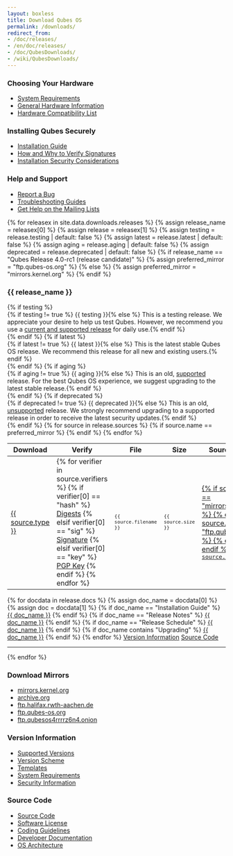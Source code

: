 ```yaml
---
layout: boxless
title: Download Qubes OS
permalink: /downloads/
redirect_from:
- /doc/releases/
- /en/doc/releases/
- /doc/QubesDownloads/
- /wiki/QubesDownloads/
---
```


<div class="white-box more-bottom page-content">
  <div class="row">
    <div class="col-lg-4 col-md-4">
      <h3>Choosing Your Hardware</h3>
      <ul class="list-unstyled">
        <li><a href="/doc/system-requirements/"><i class="fa fa-server fa-fw black-icon"></i> System Requirements</a></li>
        <li><a href="/doc/hardware/"><i class="fa fa-laptop fa-fw black-icon"></i> General Hardware Information</a></li>
        <li><a href="/hcl/"><i class="fa fa-desktop fa-fw black-icon"></i> Hardware Compatibility List</a></li>
      </ul>
    </div>
    <div class="col-lg-4 col-md-4">
      <h3>Installing Qubes Securely</h3>
      <ul class="list-unstyled">
        <li><a href="/doc/installation-guide/"><i class="fa fa-book fa-fw black-icon"></i> Installation Guide</a></li>
        <li><a href="/security/verifying-signatures/"><i class="fa fa-lock fa-fw black-icon"></i> How and Why to Verify Signatures</a></li>
        <li><a href="/doc/install-security/"><i class="fa fa-lightbulb-o fa-fw black-icon"></i> Installation Security Considerations</a></li>
      </ul>
    </div>
    <div class="col-lg-4 col-md-4">
      <h3>Help and Support</h3>
      <ul class="list-unstyled">
        <li><a href="/doc/reporting-bugs/"><i class="fa fa-bug fa-fw black-icon"></i> Report a Bug</a></li>
        <li><a href="/doc/#troubleshooting"><i class="fa fa-life-ring fa-fw black-icon"></i> Troubleshooting Guides</a></li>
        <li><a href="/mailing-lists/"><i class="fa fa-envelope fa-fw black-icon"></i> Get Help on the Mailing Lists</a></li>
      </ul>
    </div>
  </div>
</div>
<div class="white-box more-bottom page-content">
  <div class="row">
    <div class="col-lg-12 col-md-12">
      {% for releasex in site.data.downloads.releases %}
      {% assign release_name = releasex[0] %}
      {% assign release = releasex[1] %}
      {% assign testing = release.testing | default: false %}
      {% assign latest = release.latest | default: false %}
      {% assign aging = release.aging | default: false %}
      {% assign deprecated = release.deprecated | default: false %}
      {% if release_name == "Qubes Release 4.0-rc1 (release candidate)" %}
        {% assign preferred_mirror = "ftp.qubes-os.org" %}
      {% else %}
        {% assign preferred_mirror = "mirrors.kernel.org" %}
      {% endif %}
      <h3 class="more-bottom" id="{{ release.link }}">{{ release_name }}</h3>
      {% if testing %}
      <div class="alert alert-info" role="alert">
        <i class="fa fa-question-circle"></i>{% if testing != true %} {{ testing }}{% else %} This is a testing release. We appreciate your desire to help us test Qubes. However, we recommend you use a <a href="/doc/supported-versions/">current and supported release</a> for daily use.{% endif %}
      </div>
      {% endif %}
      {% if latest %}
      <div class="alert alert-success" role="alert">
        <i class="fa fa-check-circle"></i>{% if latest != true %} {{ latest }}{% else %} This is the latest stable Qubes OS release. We recommend this release for all new and existing users.{% endif %}
      </div>
      {% endif %}
      {% if aging %}
      <div class="alert alert-warning" role="alert">
        <i class="fa fa-info-circle"></i>{% if aging != true %} {{ aging }}{% else %} This is an old, <a href="/doc/supported-versions/">supported</a> release. For the best Qubes OS experience, we suggest upgrading to the latest stable release.{% endif %}
      </div>
      {% endif %}
      {% if deprecated %}
      <div class="alert alert-danger" role="alert">
        <i class="fa fa-exclamation-circle"></i>{% if deprecated != true %} {{ deprecated }}{% else %} This is an old, <a href="/doc/supported-versions/">unsupported</a> release. We strongly recommend upgrading to a supported release in order to receive the latest security updates.{% endif %}
      </div>
      {% endif %}
      <table class="table">
        <thead>
          <tr>
            <th>Download</th>
            <th>Verify
              <a class="fa fa-question-circle" href="/security/verifying-signatures/"
                 title="How do I verify my download?"></a></th>
            <th>File</th>
            <th>Size</th>
            <th>Source <a class="pull-right" href="#mirrors"><i class="fa fa-download black-icon"></i> Mirrors</a></th>
          </tr>
        </thead>
        <tbody>
          {% for source in release.sources %}
            {% if source.name == preferred_mirror %}
            <tr>
              <td>
                <a class="btn btn-primary btn-block" href="{{ source.url }}">
                  <i class="fa fa-download"></i> {{ source.type }}
                </a>
              </td>
              <td>
                {% for verifier in source.verifiers %}
                  {% if verifier[0] == "hash" %}
                  <a title="MD5, SHA-128, SHA-256, and SHA-512 hash values" class="btn btn-default" href="{{ verifier[1] }}">Digests</a>
                  {% elsif verifier[0] == "sig" %}
                  <a title="Detached PGP signature file" class="btn btn-default" href="{{ verifier[1] }}">Signature</a>
                  {% elsif verifier[0] == "key" %}
                  <a title="PGP Release Signing Key" class="btn btn-default" href="{{ verifier[1] }}">PGP Key</a>
                  {% endif %}
                {% endfor %}
              </td>
              <td>
                <small><samp>{{ source.filename }}</samp></small>
              </td>
              <td>
                <small><samp>{{ source.size }}</samp></small>
              </td>
              <td>
                <div class="d-inline">
                  <a href="https://{{ source.name }}/">
                    {% if source.name == "mirrors.kernel.org" %}
                    <i class="fa fa-linux fa-fw black-icon"></i>
                    {% elsif source.name == "ftp.qubes-os.org" %}
                    <i class="fa fa-cubes fa-fw black-icon"></i>
                    {% else %}
                    <i class="fa fa-cloud-download fa-fw black-icon"></i>
                    {% endif %}
                    <samp>{{ source.name }}</samp>
                  </a>
                </div>
              </td>
            </tr>
            {% endif %}
          {% endfor %}
        </tbody>
      </table>
        {% for docdata in release.docs %}
        {% assign doc_name = docdata[0] %}
        {% assign doc = docdata[1] %}
          {% if doc_name == "Installation Guide" %}
            <a class="btn btn-link" href="{{ doc.url }}"><i class="fa fa-book black-icon"></i> {{ doc_name }}</a>
          {% endif %}
          {% if doc_name == "Release Notes" %}
            <a class="btn btn-link" href="{{ doc.url }}"><i class="fa fa-file-text-o black-icon"></i> {{ doc_name }}</a>
          {% endif %}
          {% if doc_name == "Release Schedule" %}
            <a class="btn btn-link" href="{{ doc.url }}"><i class="fa fa-calendar black-icon"></i> {{ doc_name }}</a>
          {% endif %}
          {% if doc_name contains "Upgrading" %}
            <a class="btn btn-link" href="{{ doc.url }}"><i class="fa fa-arrow-circle-up black-icon"></i> {{ doc_name }}</a>
          {% endif %}
        {% endfor %}
          <a class="btn btn-link" href="#versions"><i class="fa fa-history black-icon"></i> Version Information</a>
          <a class="btn btn-link" href="#source-code"><i class="fa fa-code black-icon"></i> Source Code</a>
      <hr class="more-top more-bottom">
      {% endfor %}
    </div>
  </div>
</div>
<div class="row">
  <div class="col-lg-4 col-md-4">
    <div class="white-box more-bottom page-content">
      <h3 id="mirrors">Download Mirrors</h3>
      <ul class="list-unstyled">
        <li><a href="https://mirrors.kernel.org/qubes/iso/"><i class="fa fa-download fa-fw black-icon"></i> mirrors.kernel.org</a></li>
        <li><a href="https://archive.org/download/QubesOS"><i class="fa fa-download fa-fw black-icon"></i> archive.org</a></li>
        <li><a href="http://ftp.halifax.rwth-aachen.de/qubes/iso/"><i class="fa fa-download fa-fw black-icon"></i> ftp.halifax.rwth-aachen.de</a></li>
        <li><a href="https://ftp.qubes-os.org/iso/"><i class="fa fa-download fa-fw black-icon"></i> ftp.qubes-os.org</a></li>
        <li><a href="http://ftp.qubesos4rrrrz6n4.onion/iso/"><i class="fa fa-download fa-fw black-icon"></i> ftp.qubesos4rrrrz6n4.onion</a></li>
      </ul>
    </div>
  </div>
  <div class="col-lg-4 col-md-4">
    <div class="white-box more-bottom page-content">
      <h3 id="versions">Version Information</h3>
      <ul class="list-unstyled">
        <li><a href="/doc/supported-versions/"><i class="fa fa-history fa-fw black-icon"></i> Supported Versions</a></li>
        <li><a href="/doc/version-scheme/"><i class="fa fa-code-fork fa-fw black-icon"></i> Version Scheme</a></li>
        <li><a href="/doc/templates/"><i class="fa fa-clone fa-fw black-icon"></i> Templates</a></li>
        <li><a href="/doc/system-requirements/"><i class="fa fa-server fa-fw black-icon"></i> System Requirements</a></li>
        <li><a href="/security/"><i class="fa fa-lock fa-fw black-icon"></i> Security Information</a></li>
      </ul>
    </div>
  </div>
  <div class="col-lg-4 col-md-4">
    <div class="white-box more-bottom page-content">
      <h3 id="source-code">Source Code</h3>
      <ul class="list-unstyled">
        <li><a href="/doc/source-code/"><i class="fa fa-code fa-fw black-icon"></i> Source Code</a></li>
        <li><a href="/doc/license/"><i class="fa fa-file-text-o fa-fw black-icon"></i> Software License</a></li>
        <li><a href="/doc/coding-style/"><i class="fa fa-terminal fa-fw black-icon"></i> Coding Guidelines</a></li>
        <li><a href="/doc/#developer-documentation"><i class="fa fa-book fa-fw black-icon"></i> Developer Documentation</a></li>
        <li><a href="/doc/architecture/"><i class="fa fa-cubes fa-fw black-icon"></i> OS Architecture</a></li>
      </ul>
    </div>
  </div>
</div>
